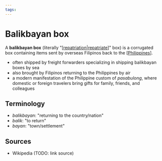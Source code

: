 ```yaml
---
tags:
---
```


# Balikbayan box

A **balikbayan box** (literally "[[repatriation|repatriate]]" box) is a corrugated box containing items sent by overseas Filipinos back to the [[Philippines]].

- often shipped by freight forwarders specializing in shipping balikbayan boxes by sea
- also brought by Filipinos returning to the Philippines by air
- a modern manifestation of the Philippine custom of _pasabulong_, where domestic or foreign travelers bring gifts for family, friends, and colleagues

## Terminology

- _balikbayan_: "returning to the country/nation"
- _balik_: "to return"
- _bayan_: "town/settlement"

## Sources

- Wikipedia (TODO: link source)

[//begin]: # "Autogenerated link references for markdown compatibility"
[repatriation|repatriate]: repatriation "Repatriation"
[Philippines]: philippines "Philippines"
[//end]: # "Autogenerated link references"